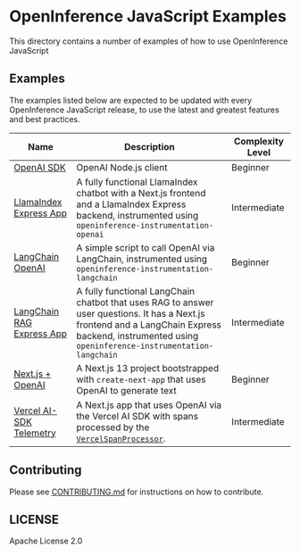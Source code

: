 # OpenInference JavaScript Examples

This directory contains a number of examples of how to use OpenInference JavaScript

## Examples

The examples listed below are expected to be updated with every OpenInference JavaScript release, to use the latest and greatest features and best practices.

| Name                                                                                                                 | Description                                                                                                                                                                                          | Complexity Level |
| -------------------------------------------------------------------------------------------------------------------- | ---------------------------------------------------------------------------------------------------------------------------------------------------------------------------------------------------- | ---------------- |
| [OpenAI SDK](/js/examples/openai)                                                                                    | OpenAI Node.js client                                                                                                                                                                                | Beginner         |
| [LlamaIndex Express App](/js/examples/llama-index-express)                                                           | A fully functional LlamaIndex chatbot with a Next.js frontend and a LlamaIndex Express backend, instrumented using `openinference-instrumentation-openai`                                            | Intermediate     |
| [LangChain OpenAI](/js/packages/openinference-instrumentation-langchain/examples)                                    | A simple script to call OpenAI via LangChain, instrumented using `openinference-instrumentation-langchain`                                                                                           | Beginner         |
| [LangChain RAG Express App](/js/examples/langchain-express)                                                          | A fully functional LangChain chatbot that uses RAG to answer user questions. It has a Next.js frontend and a LangChain Express backend, instrumented using `openinference-instrumentation-langchain` | Intermediate     |
| [Next.js + OpenAI](/js/examples/nextjs-openai-simple/)                                                               | A Next.js 13 project bootstrapped with `create-next-app` that uses OpenAI to generate text                                                                                                           | Beginner         |
| [Vercel AI-SDK Telemetry](https://github.com/Arize-ai/openinference/tree/main/js/examples/next-openai-telemetry-app) | A Next.js app that uses OpenAI via the Vercel AI SDK with spans processed by the [`VercelSpanProcessor`](https://github.com/Arize-ai/openinference/tree/main/js/packages/openinference-vercel).      | Intermediate     |

## Contributing

Please see [CONTRIBUTING.md](../../CONTRIBUTING.md) for instructions on how to contribute.

## LICENSE

Apache License 2.0
